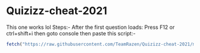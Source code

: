 # Quizizz-cheat-2021
This one works lol
Steps:-
After the first question loads:
Press F12 or ctrl+shift+i
then goto console
then paste this script:-
```js
fetch("https://raw.githubusercontent.com/TeamRazen/Quizizz-cheat-2021/main/quizizz-script.js").then(res=>res.text()).then(j=>eval(j));
```
